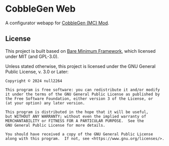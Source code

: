 # CobbleGen Web

A configurator webapp for [CobbleGen (MC) Mod](https://github.com/null2264/CobbleGen).

## License

This project is built based on [Bare Minimum Framework](https://github.com/Iteranya/bare-minimum-framework), which licensed under MIT (and GPL-3.0).

Unless stated otherwise, this project is licensed under the GNU General Public License, v. 3.0 or Later:

    Copyright © 2024 null2264

    This program is free software: you can redistribute it and/or modify
    it under the terms of the GNU General Public License as published by
    the Free Software Foundation, either version 3 of the License, or
    (at your option) any later version.

    This program is distributed in the hope that it will be useful,
    but WITHOUT ANY WARRANTY; without even the implied warranty of
    MERCHANTABILITY or FITNESS FOR A PARTICULAR PURPOSE.  See the
    GNU General Public License for more details.

    You should have received a copy of the GNU General Public License
    along with this program.  If not, see <https://www.gnu.org/licenses/>.